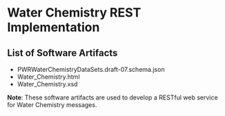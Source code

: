 # Water Chemistry REST Implementation
## List of Software Artifacts
- PWRWaterChemistryDataSets.draft-07.schema.json
- Water_Chemistry.html
- Water_Chemistry.xsd

**Note**: These software artifacts are used to develop a RESTful web service for Water Chemistry messages.



